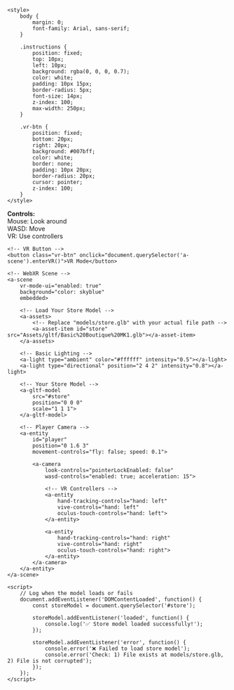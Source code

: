 <!DOCTYPE html>
<html lang="en">
<head>
    <meta charset="UTF-8">
    <meta name="viewport" content="width=device-width, initial-scale=1.0">
    <title>Virtual Store</title>
    <script src="https://cdnjs.cloudflare.com/ajax/libs/aframe/1.4.0/aframe.min.js"></script>
    
    <style>
        body {
            margin: 0;
            font-family: Arial, sans-serif;
        }
        
        .instructions {
            position: fixed;
            top: 10px;
            left: 10px;
            background: rgba(0, 0, 0, 0.7);
            color: white;
            padding: 10px 15px;
            border-radius: 5px;
            font-size: 14px;
            z-index: 100;
            max-width: 250px;
        }
        
        .vr-btn {
            position: fixed;
            bottom: 20px;
            right: 20px;
            background: #007bff;
            color: white;
            border: none;
            padding: 10px 20px;
            border-radius: 20px;
            cursor: pointer;
            z-index: 100;
        }
    </style>
</head>
<body>
    <!-- Instructions -->
    <div class="instructions">
        <strong>Controls:</strong><br>
        Mouse: Look around<br>
        WASD: Move<br>
        VR: Use controllers
    </div>
    
    <!-- VR Button -->
    <button class="vr-btn" onclick="document.querySelector('a-scene').enterVR()">VR Mode</button>

    <!-- WebXR Scene -->
    <a-scene 
        vr-mode-ui="enabled: true" 
        background="color: skyblue"
        embedded>
        
        <!-- Load Your Store Model -->
        <a-assets>
            <!-- Replace "models/store.glb" with your actual file path -->
            <a-asset-item id="store" src="Assets/gltf/Basic%20Boutique%20MK1.glb"></a-asset-item>
        </a-assets>

        <!-- Basic Lighting -->
        <a-light type="ambient" color="#ffffff" intensity="0.5"></a-light>
        <a-light type="directional" position="2 4 2" intensity="0.8"></a-light>

        <!-- Your Store Model -->
        <a-gltf-model 
            src="#store" 
            position="0 0 0" 
            scale="1 1 1">
        </a-gltf-model>

        <!-- Player Camera -->
        <a-entity 
            id="player" 
            position="0 1.6 3"
            movement-controls="fly: false; speed: 0.1">
            
            <a-camera 
                look-controls="pointerLockEnabled: false"
                wasd-controls="enabled: true; acceleration: 15">
                
                <!-- VR Controllers -->
                <a-entity 
                    hand-tracking-controls="hand: left"
                    vive-controls="hand: left"
                    oculus-touch-controls="hand: left">
                </a-entity>
                
                <a-entity 
                    hand-tracking-controls="hand: right"
                    vive-controls="hand: right"
                    oculus-touch-controls="hand: right">
                </a-entity>
            </a-camera>
        </a-entity>
    </a-scene>

    <script>
        // Log when the model loads or fails
        document.addEventListener('DOMContentLoaded', function() {
            const storeModel = document.querySelector('#store');
            
            storeModel.addEventListener('loaded', function() {
                console.log('✅ Store model loaded successfully!');
            });
            
            storeModel.addEventListener('error', function() {
                console.error('❌ Failed to load store model');
                console.error('Check: 1) File exists at models/store.glb, 2) File is not corrupted');
            });
        });
    </script>
</body>
</html>
